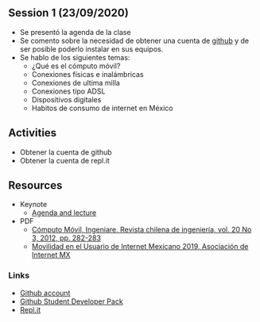 ## Session 1 (23/09/2020)

* Se presentó la agenda de la clase
* Se comento sobre la necesidad de obtener una cuenta de [github](https://github.com) y de ser posible poderlo instalar en sus equipos.
* Se hablo de los siguientes temas:
  * ¿Qué es el cómputo móvil?
  * Conexiones físicas e inalámbricas
  * Conexiones de ultima milla
  * Conexiones tipo ADSL
  * Dispositivos digitales
  * Habitos de consumo de internet en México

## Activities
* Obtener la cuenta de github
* Obtener la cuenta de repl.it

## Resources
* Keynote
  * [Agenda and lecture](../resources/Session_01/keynotes/ComputoMovil-Session_1.pdf)
* PDF
  * [Cómputo Móvil, Ingeniare. Revista chilena de ingeniería, vol. 20 No 3, 2012, pp. 282-283](../resources/Session_01/pdfs/art01-computoMovil.pdf)
  * [Movilidad en el Usuario de Internet Mexicano 2019, Asociación de Internet MX](../resources/Session_01/pdfs/movilidad-usuario-mexico-2019.pdf)

### Links
* [Github account](https://github.com)
* [Github Student Developer Pack](https://education.github.com/pack)
* [Repl.it](https://repl.it)
  
  
